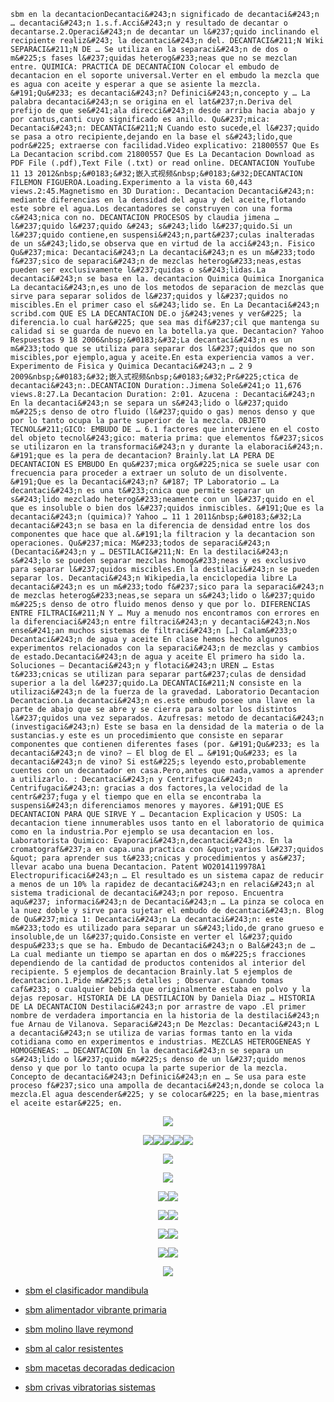 
```
sbm en la decantacionDecantaci&#243;n significado de decantaci&#243;n … decantaci&#243;n 1.s.f.Acci&#243;n y resultado de decantar o decantarse.2.Operaci&#243;n de decantar un l&#237;quido inclinando el recipiente realiz&#243; la decantaci&#243;n del. DECANTACI&#211;N Wiki SEPARACI&#211;N DE … Se utiliza en la separaci&#243;n de dos o m&#225;s fases l&#237;quidas heterog&#233;neas que no se mezclan entre. QUIMICA: PRACTICA DE DECANTACION Colocar el embudo de decantacion en el soporte universal.Verter en el embudo la mezcla que es agua con aceite y esperar a que se asiente la mezcla. &#191;Qu&#233; es decantaci&#243;n? Definici&#243;n,concepto y … La palabra decantaci&#243;n se origina en el lat&#237;n.Deriva del prefijo de que se&#241;ala direcci&#243;n desde arriba hacia abajo y por cantus,canti cuyo significado es anillo. Qu&#237;mica: Decantaci&#243;n: DECANTACI&#211;N Cuando esto sucede,el l&#237;quido se pasa a otro recipiente,dejando en la base el s&#243;lido,que podr&#225; extraerse con facilidad.Video explicativo: 21800557 Que Es La Decantacion scribd.com 21800557 Que Es La Decantacion Download as PDF File (.pdf),Text File (.txt) or read online. DECANTACION YouTube 11 13 2012&nbsp;&#0183;&#32;嵌入式视频&nbsp;&#0183;&#32;DECANTACION FILEMON FIGUEROA.Loading.Experimento a la vista 60,443 views.2:45.Magnetismo en 3D Duration:. Decantacion Decantaci&#243;n: mediante diferencias en la densidad del agua y del aceite,flotando este sobre el agua.Los decantadores se construyen con una forma c&#243;nica con no. DECANTACION PROCESOS by claudia jimena … l&#237;quido l&#237;quido &#243; s&#243;lido l&#237;quido.Si un l&#237;quido contiene,en suspensi&#243;n,part&#237;culas inalteradas de un s&#243;lido,se observa que en virtud de la acci&#243;n. Fisico Qu&#237;mica: Decantaci&#243;n La decantaci&#243;n es un m&#233;todo f&#237;sico de separaci&#243;n de mezclas heterog&#233;neas,estas pueden ser exclusivamente l&#237;quidas o s&#243;lidas.La decantaci&#243;n se basa en la. decantacion Quimica Quimica Inorganica La decantaci&#243;n,es uno de los metodos de separacion de mezclas que sirve para separar solidos de l&#237;quidos y l&#237;quidos no miscibles.En el primer caso el s&#243;lido se. En La Decantaci&#243;n scribd.com QUE ES LA DECANTACION DE.o j&#243;venes y ver&#225; la diferencia.lo cual har&#225; que sea mas dif&#237;cil que mantenga su calidad si se guarda de nuevo en la botella.ya que. Decantacion? Yahoo Respuestas 9 18 2006&nbsp;&#0183;&#32;La decantaci&#243;n es un m&#233;todo que se utiliza para separar dos l&#237;quidos que no son miscibles,por ejemplo,agua y aceite.En esta experiencia vamos a ver. Experimento de Fisica y Quimica Decantaci&#243;n … 2 9 2009&nbsp;&#0183;&#32;嵌入式视频&nbsp;&#0183;&#32;Pr&#225;ctica de decantaci&#243;n:.DECANTACION Duration:.Jimena Sole&#241;o 11,676 views.8:27.La Decantacion Duration: 2:01. Azucena : Decantaci&#243;n En la decantaci&#243;n se separa un s&#243;lido o l&#237;quido m&#225;s denso de otro fluido (l&#237;quido o gas) menos denso y que por lo tanto ocupa la parte superior de la mezcla. OBJETO TECNOL&#211;GICO: EMBUDO DE … 6.1 factores que interviene en el costo del objeto tecnol&#243;gico: materia prima: que elementos f&#237;sicos se utilizaron en la transformaci&#243;n y durante la elaboraci&#243;n. &#191;que es la pera de decantacion? Brainly.lat LA PERA DE DECANTACION ES EMBUDO En qu&#237;mica org&#225;nica se suele usar con frecuencia para proceder a extraer un soluto de un disolvente. &#191;Que es la Decantaci&#243;n? &#187; TP Laboratorio … La decantaci&#243;n es una t&#233;cnica que permite separar un s&#243;lido mezclado heterog&#233;neamente con un l&#237;quido en el que es insoluble o bien dos l&#237;quidos inmiscibles. &#191;Que es la decantaci&#243;n (quimica)? Yahoo … 11 1 2011&nbsp;&#0183;&#32;La decantaci&#243;n se basa en la diferencia de densidad entre los dos componentes que hace que al.&#191;la filtracion y la decantacion son operaciones. Qu&#237;mica: M&#233;todos de separaci&#243;n (Decantaci&#243;n y … DESTILACI&#211;N: En la destilaci&#243;n s&#243;lo se pueden separar mezclas homog&#233;neas y es exclusivo para separar l&#237;quidos miscibles.En la destilaci&#243;n se pueden separar los. Decantaci&#243;n Wikipedia,la enciclopedia libre La decantaci&#243;n es un m&#233;todo f&#237;sico para la separaci&#243;n de mezclas heterog&#233;neas,se separa un s&#243;lido o l&#237;quido m&#225;s denso de otro fluido menos denso y que por lo. DIFERENCIAS ENTRE FILTRACI&#211;N Y … Muy a menudo nos encontramos con errores en la diferenciaci&#243;n entre filtraci&#243;n y decantaci&#243;n.Nos ense&#241;an muchos sistemas de filtraci&#243;n […] Calam&#233;o Decantaci&#243;n de agua y aceite En clase hemos hecho algunos experimentos relacionados con la separaci&#243;n de mezclas y cambios de estado.Decantaci&#243;n de agua y aceite El primero ha sido la. Soluciones — Decantaci&#243;n y flotaci&#243;n UREN … Estas t&#233;cnicas se utilizan para separar part&#237;culas de densidad superior a la del l&#237;quido.La DECANTACI&#211;N consiste en la utilizaci&#243;n de la fuerza de la gravedad. Laboratorio Decantacion Decantacion.La decantaci&#243;n es.este embudo posee una llave en la parte de abajo que se abre y se cierra para soltar los distintos l&#237;quidos una vez separados. Azufresas: metodo de decantaci&#243;n (investigaci&#243;n) Este se basa en la densidad de la materia o de la sustancias.y este es un procedimiento que consiste en separar componentes que contienen diferentes fases (por. &#191;Qu&#233; es la decantaci&#243;n de vino? — El blog de El … &#191;Qu&#233; es la decantaci&#243;n de vino? Si est&#225;s leyendo esto,probablemente cuentes con un decantador en casa.Pero,antes que nada,vamos a aprender a utilizarlo. : Decantaci&#243;n y Centrifugaci&#243;n Centrifugaci&#243;n: gracias a dos factores,la velocidad de la centr&#237;fuga y el tiempo que en ella se encontraba la suspensi&#243;n diferenciamos menores y mayores. &#191;QUE ES DECANTACION PARA QUE SIRVE Y … Decantacion Explicacion y USOS: La decantacion tiene innumerables usos tanto en el laboratorio de quimica como en la industria.Por ejemplo se usa decantacion en los. Laboratorista Quimico: Evaporaci&#243;n,decantaci&#243;n. En la cromatograf&#237;a en capa.una practica con &quot;varios l&#237;quidos &quot; para aprender sus t&#233;cnicas y procedimientos y as&#237; llevar acabo una buena Decantacion. Patent WO2014119978A1 Electropurificaci&#243;n … El resultado es un sistema capaz de reducir a menos de un 10% la rapidez de decantaci&#243;n en relaci&#243;n al sistema tradicional de decantaci&#243;n por reposo. Encuentra aqu&#237; informaci&#243;n de Decantaci&#243;n … La pinza se coloca en la nuez doble y sirve para sujetar el embudo de decantaci&#243;n. Blog de Qu&#237;mica 1: Decantaci&#243;n La decantaci&#243;n: este m&#233;todo es utilizado para separar un s&#243;lido,de grano grueso e insoluble,de un l&#237;quido.Consiste en verter el l&#237;quido despu&#233;s que se ha. Embudo de Decantaci&#243;n o Bal&#243;n de … La cual mediante un tiempo se apartan en dos o m&#225;s fracciones dependiendo de la cantidad de productos contenidos al interior del recipiente. 5 ejemplos de decantacion Brainly.lat 5 ejemplos de decantacion.1.Pide m&#225;s detalles ; Observar. Cuando tomas caf&#233; o cualquier bebida que originalmente estaba en polvo y la dejas reposar. HISTORIA DE LA DESTILACION by Daniela Diaz … HISTORIA DE LA DECANTACION Destilaci&#243;n por arrastre de vapo .El primer nombre de verdadera importancia en la historia de la destilaci&#243;n fue Arnau de Vilanova. Separaci&#243;n De Mezclas: Decantaci&#243;n L a decantaci&#243;n se utiliza de varias formas tanto en la vida cotidiana como en experimentos e industrias. MEZCLAS HETEROGENEAS Y HOMOGENEAS: … DECANTACION En la decantaci&#243;n se separa un s&#243;lido o l&#237;quido m&#225;s denso de un l&#237;quido menos denso y que por lo tanto ocupa la parte superior de la mezcla. Concepto de decantaci&#243;n Definici&#243;n en … Se usa para este proceso f&#237;sico una ampolla de decantaci&#243;n,donde se coloca la mezcla.El agua descender&#225; y se colocar&#225; en la base,mientras el aceite estar&#225; en. 
```

<div align="center">

<a href="https://es-crusher.shibang-china.com/github&k=sbm+en+la+decantacion"><img src="https://static.shibang-china.com/es/crusher/logo.jpg"></a>

<a href="https://es-crusher.shibang-china.com/github&k=sbm+en+la+decantacion"><img src="https://static.shibang-china.com/es/crusher/index.jpg"></a><a href="https://es-crusher.shibang-china.com/material.htmlgithub&k=sbm+en+la+decantacion"><img src="https://static.shibang-china.com/es/crusher/material.jpg"></a><a href="https://es-crusher.shibang-china.com/application.htmlgithub&k=sbm+en+la+decantacion"><img src="https://static.shibang-china.com/es/crusher/application.jpg"></a><a href="https://es-crusher.shibang-china.com/aboutus.htmlgithub&k=sbm+en+la+decantacion"><img src="https://static.shibang-china.com/es/crusher/aboutus.jpg"></a><a href="https://es-crusher.shibang-china.com/contact.htmlgithub&k=sbm+en+la+decantacion"><img src="https://static.shibang-china.com/es/crusher/contact.jpg"></a>

<a href="https://es-crusher.shibang-china.com/github&k=sbm+en+la+decantacion"><img src="https://static.shibang-china.com/es/crusher/banner.jpg"></a>

<a href="https://swt.shibang-china.com/github&k=sbm+en+la+decantacion"><img src="https://static.shibang-china.com/es/crusher/text.jpg"></a>

<a href="https://swt.shibang-china.com/github&k=sbm+en+la+decantacion"><img src="https://static.shibang-china.com/es/crusher/chat.jpg"></a><a href="https://es-crusher.shibang-china.com/contact.htmlgithub&k=sbm+en+la+decantacion"><img src="https://static.shibang-china.com/es/crusher/message.jpg"></a>

<a href="https://es-crusher.shibang-china.com/products/pe.htmlgithub&k=sbm+en+la+decantacion"><img src="https://static.shibang-china.com/es/crusher/pe.jpg"></a><a href="https://es-crusher.shibang-china.com/products/pf.htmlgithub&k=sbm+en+la+decantacion"><img src="https://static.shibang-china.com/es/crusher/pf.jpg"></a>

<a href="https://es-crusher.shibang-china.com/products/hpt.htmlgithub&k=sbm+en+la+decantacion"><img src="https://static.shibang-china.com/es/crusher/hpt.jpg"></a><a href="https://es-crusher.shibang-china.com/products/vsi.htmlgithub&k=sbm+en+la+decantacion"><img src="https://static.shibang-china.com/es/crusher/vsi.jpg"></a>

<a href="https://es-crusher.shibang-china.com/products/klv.htmlgithub&k=sbm+en+la+decantacion"><img src="https://static.shibang-china.com/es/crusher/klv.jpg"></a><a href="https://es-crusher.shibang-china.com/products/portable.htmlgithub&k=sbm+en+la+decantacion"><img src="https://static.shibang-china.com/es/crusher/portable.jpg"></a>

<a href="https://swt.shibang-china.com/github&k=sbm+en+la+decantacion"><img src="https://static.shibang-china.com/es/crusher/case.jpg"></a>

</div>


* [sbm el clasificador mandibula](sbm%20el%20clasificador%20mandibula.md)

* [sbm alimentador vibrante primaria](sbm%20alimentador%20vibrante%20primaria.md)

* [sbm molino llave reymond](sbm%20molino%20llave%20reymond.md)

* [sbm al calor resistentes](sbm%20al%20calor%20resistentes.md)

* [sbm macetas decoradas dedicacion](sbm%20macetas%20decoradas%20dedicacion.md)

* [sbm crivas vibratorias sistemas](sbm%20crivas%20vibratorias%20sistemas.md)